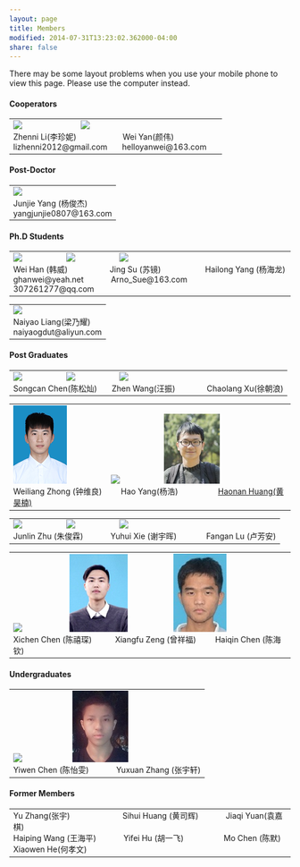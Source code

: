 ```yaml
---
layout: page
title: Members
modified: 2014-07-31T13:23:02.362000-04:00
share: false
---
```


There may be some layout problems when you use your mobile phone to view this page. Please use the computer instead.

<h4> Cooperators </h4>  
 <div><table><tr><td>
       <img src="../images/zhenni.jpg">
        &nbsp;&nbsp;&nbsp;&nbsp;&nbsp;&nbsp;
        &nbsp;&nbsp;&nbsp;&nbsp;&nbsp;
 &nbsp;&nbsp;&nbsp;&nbsp;&nbsp;&nbsp;
 &nbsp;&nbsp;&nbsp;&nbsp;&nbsp;&nbsp;
       <img src="../images/weiyan.jpg">  
         &nbsp;&nbsp;&nbsp;&nbsp;&nbsp;&nbsp;
        &nbsp;&nbsp;&nbsp;&nbsp;&nbsp;
 &nbsp;&nbsp;&nbsp;&nbsp;&nbsp;&nbsp;
 <br>      	
       Zhenni Li(李珍妮)
       &nbsp;&nbsp;&nbsp;&nbsp;&nbsp;&nbsp;
       &nbsp;&nbsp;&nbsp;&nbsp;&nbsp;&nbsp;
       &nbsp;&nbsp;&nbsp;&nbsp;&nbsp;&nbsp;
       Wei Yan(颜伟)
  &nbsp;&nbsp;&nbsp;&nbsp;&nbsp;&nbsp;
       &nbsp;&nbsp;&nbsp;&nbsp;&nbsp;&nbsp;
       &nbsp;&nbsp;&nbsp;&nbsp;&nbsp;&nbsp;
 <br>
       lizhenni2012@gmail.com
      &nbsp;&nbsp;&nbsp;&nbsp;&nbsp;
      helloyanwei@163.com 
 </td></tr></table></div>  
 
<h4> Post-Doctor </h4>  
 <div><table><tr><td>
  <img src="../images/junjie.jpg">  
<br>
      Junjie Yang (杨俊杰)
 <br>
      yangjunjie0807@163.com
 </td></tr></table></div>  
 
<h4> Ph.D Students </h4> 

 <div><table><tr><td>
 <img src="../images/weihan.jpg">      	
        &nbsp;&nbsp;&nbsp;&nbsp;&nbsp;
        &nbsp;&nbsp;&nbsp;&nbsp;&nbsp;
        &nbsp;&nbsp;&nbsp;&nbsp;&nbsp;&nbsp;&nbsp;
 <img src="../images/jingsu.jpg">      	
        &nbsp;&nbsp;&nbsp;&nbsp;&nbsp;
        &nbsp;&nbsp;&nbsp;&nbsp;&nbsp;
        &nbsp;&nbsp;&nbsp;&nbsp;&nbsp;&nbsp;&nbsp;
 <img src="../images/hailong.jpg"><br>
       Wei Han (韩威)
       &nbsp;&nbsp;&nbsp;&nbsp;&nbsp;
      	&nbsp;&nbsp;&nbsp;&nbsp;&nbsp;
       &nbsp;&nbsp;&nbsp;&nbsp;&nbsp;&nbsp;
      	Jing Su (苏镜)
       &nbsp;&nbsp;&nbsp;&nbsp;&nbsp;
       &nbsp;&nbsp;&nbsp;&nbsp;&nbsp;
       &nbsp;&nbsp;&nbsp;&nbsp;&nbsp;&nbsp;&nbsp;
       Hailong Yang (杨海龙)
 <br>
 ghanwei@yeah.net  
 &nbsp;&nbsp;&nbsp;&nbsp;&nbsp;
 &nbsp;&nbsp;&nbsp;&nbsp;&nbsp;
 Arno_Sue@163.com  
 &nbsp;&nbsp;&nbsp;&nbsp;
 &nbsp;&nbsp;&nbsp;&nbsp;
 307261277@qq.com 
 </td></tr></table></div>  
 <div><table><tr><td>
      <img src="../images/naiyao.jpg">  	
 <br>
       Naiyao Liang(梁乃耀)
 <br>
 naiyaogdut@aliyun.com
 </td></tr></table></div>
<h4> Post Graduates </h4>  

 <div><table><tr><td>
        <img src="../images/songcan.jpg">    	
       	&nbsp;&nbsp;&nbsp;&nbsp;&nbsp;
        &nbsp;&nbsp;&nbsp;&nbsp;&nbsp;
        &nbsp;&nbsp;&nbsp;&nbsp;&nbsp;&nbsp;&nbsp;
       <img src="../images/zhenwang.png"> 
       	&nbsp;&nbsp;&nbsp;&nbsp;&nbsp;
        &nbsp;&nbsp;&nbsp;&nbsp;&nbsp;
        &nbsp;&nbsp;&nbsp;&nbsp;&nbsp;&nbsp;&nbsp;
      	<img src="../images/chaolang.jpg"><br>
        Songcan Chen(陈松灿)
        &nbsp;&nbsp;&nbsp;&nbsp;&nbsp;
      	 Zhen Wang(汪振)
        &nbsp;&nbsp;&nbsp;&nbsp;&nbsp;
        &nbsp;&nbsp;&nbsp;&nbsp;&nbsp;&nbsp;&nbsp;
        Chaolang Xu(徐朝浪)
 </td></tr></table></div>
 
 <div><table><tr><td>
        <img src="../images/weiliang.png">	    	
       	&nbsp;&nbsp;&nbsp;&nbsp;&nbsp;
        &nbsp;&nbsp;&nbsp;&nbsp;&nbsp;
        &nbsp;&nbsp;&nbsp;&nbsp;&nbsp;&nbsp;&nbsp;
        <img src="../images/haoyang.jpg"> 
        &nbsp;&nbsp;&nbsp;&nbsp;&nbsp;
        &nbsp;&nbsp;&nbsp;&nbsp;&nbsp;  
        &nbsp;&nbsp;&nbsp;&nbsp;&nbsp;&nbsp;&nbsp;
        <img src="../images/haonan.jpg"> <br> 	
      	 Weiliang Zhong (钟维良)
      	 &nbsp;&nbsp;&nbsp;&nbsp;&nbsp;&nbsp;&nbsp;
        Hao Yang(杨浩)   
        &nbsp;&nbsp;&nbsp;&nbsp;&nbsp;&nbsp;&nbsp;
        &nbsp;&nbsp;&nbsp;&nbsp;&nbsp;&nbsp;&nbsp;&nbsp;&nbsp;
        <a href="https://libertyhhn.github.io/" class="textlink" target="_blank">Haonan Huang(黄昊楠)</a>
 </td></tr></table></div>  
 

  <div><table><tr><td>
       <img src="../images/junlin.jpg"> 
       	&nbsp;&nbsp;&nbsp;&nbsp;&nbsp;
        &nbsp;&nbsp;&nbsp;&nbsp;&nbsp;
        &nbsp;&nbsp;&nbsp;&nbsp;&nbsp;&nbsp;&nbsp;
      	<img src="../images/yuhui.jpg">
        &nbsp;&nbsp;&nbsp;&nbsp;&nbsp;
        &nbsp;&nbsp;&nbsp;&nbsp;&nbsp;
        &nbsp;&nbsp;&nbsp;&nbsp;&nbsp;&nbsp;&nbsp;
       <img src="../images/fangan.jpg"><br>
      	Junlin Zhu (朱俊霖)
       &nbsp;&nbsp;&nbsp;&nbsp;&nbsp;
       &nbsp;&nbsp;&nbsp;&nbsp;&nbsp;
       Yuhui Xie (谢宇晖)
       &nbsp;&nbsp;&nbsp;&nbsp;&nbsp;
       &nbsp;&nbsp;&nbsp;&nbsp;&nbsp;&nbsp;
       Fangan Lu (卢芳安)
 </td></tr></table></div>
 
   <div><table><tr><td>
        <img src="../images/xichen.jpg">	
        &nbsp;&nbsp;&nbsp;&nbsp;&nbsp;
        &nbsp;&nbsp;&nbsp;&nbsp;&nbsp;    
        &nbsp;&nbsp;&nbsp;&nbsp;&nbsp;&nbsp;&nbsp;&nbsp;
        <img src="../images/xiangfu.png">	
        &nbsp;&nbsp;&nbsp;&nbsp;&nbsp;
        &nbsp;&nbsp;&nbsp;&nbsp;&nbsp;    
        &nbsp;&nbsp;&nbsp;&nbsp;&nbsp;&nbsp;&nbsp;&nbsp;
        <img src="../images/haiqin.jpg">
 <br>
        Xichen Chen (陈禧琛)
        &nbsp;&nbsp;&nbsp;&nbsp;&nbsp;
      	 &nbsp;&nbsp;&nbsp;
       	Xiangfu Zeng (曾祥福)
        &nbsp;&nbsp;&nbsp;
      	 &nbsp;&nbsp;&nbsp;
       	Haiqin Chen (陈海钦)
 </td></tr></table></div>
 
 <h4>Undergraduates </h4> 
 <div><table><tr><td>
       <img src="../images/yiwen.jpg"> 
        &nbsp;&nbsp;&nbsp;&nbsp;&nbsp;
        &nbsp;&nbsp;&nbsp;&nbsp;&nbsp;    
        &nbsp;&nbsp;&nbsp;&nbsp;&nbsp;&nbsp;&nbsp;&nbsp;&nbsp;&nbsp;
       <img src="../images/yuxuan.jpg">
 <br>
      	Yiwen Chen (陈怡雯)
       &nbsp;&nbsp;&nbsp;&nbsp;&nbsp;
      	&nbsp;&nbsp;&nbsp;&nbsp;&nbsp;
      	Yuxuan Zhang (张宇轩)
 </td></tr></table></div>
 
 <h4> Former Members </h4>
 <div><table><tr><td>
       Yu Zhang(张宇)
       &nbsp;&nbsp;&nbsp;&nbsp;&nbsp;
      	&nbsp;&nbsp;&nbsp;&nbsp;&nbsp;
       &nbsp;&nbsp;&nbsp;&nbsp;&nbsp;
      	&nbsp;&nbsp;&nbsp;&nbsp;&nbsp;
      	Sihui Huang (黄司辉)
       &nbsp;&nbsp;&nbsp;&nbsp;&nbsp;
      	&nbsp;&nbsp;&nbsp;&nbsp;&nbsp;
      	Jiaqi Yuan(袁嘉棋)
 <br>
       Haiping Wang (王海平)
       &nbsp;&nbsp;&nbsp;&nbsp;&nbsp;
      	&nbsp;&nbsp;&nbsp;&nbsp;&nbsp;
       Yifei Hu (胡一飞)
       &nbsp;&nbsp;&nbsp;&nbsp;&nbsp;
      	&nbsp;&nbsp;&nbsp;&nbsp;&nbsp;
       &nbsp;&nbsp;&nbsp;&nbsp;&nbsp;
       Mo Chen (陈默)
 <br>
       Xiaowen He(何孝文)
 </td></tr></table></div>
 
